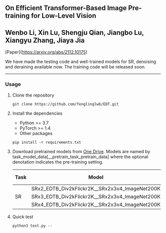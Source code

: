 ## On Efficient Transformer-Based Image Pre-training for Low-Level Vision 
Wenbo Li, Xin Lu, Shengju Qian, Jiangbo Lu, Xiangyu Zhang, Jiaya Jia
---
\[Paper\](https://arxiv.org/abs/2112.10175)

We have made the testing code and well-trained models for SR, denoising and deraining available now. The training code will be released soon.


---
### Usage

1. Clone the repository
    ```shell
    git clone https://github.com/fenglinglwb/EDT.git 
    ```
2. Install the dependencies
    - Python >= 3.7
    - PyTorch >= 1.4
    - Other packages
    ```shell
    pip install -r requirements.txt
    ```

3. Download pretrained models from [One Drive](). Models are named by task\_model\_data\[\_\_pretrain\_task\_pretrain\_data\] where the optional denotation indicates the pre-training setting. 
   <table>
   <thead>
     <tr>
       <th>Task</th>
       <th>Model</th>
       <th>Pre-train</th>
       <th>Description</th>
     </tr>
   </thead>
   <tbody>
     <tr>
       <td rowspan="3">SR</td>
       <td>SRx2_EDTB_Div2kFlickr2K__SRx2x3x4_ImageNet200K</td>
       <td>Yes</td>
       <td>ha</td>
     </tr>
     <tr>
       <td>SRx3_EDTB_Div2kFlickr2K__SRx2x3x4_ImageNet200K</td>
       <td>Yes</td>
       <td>ha</td>
     </tr>
     <tr>
       <td>SRx4_EDTB_Div2kFlickr2K__SRx2x3x4_ImageNet200K</td>
       <td>Yes</td>
       <td>ha</td>
     </tr>
   </tbody>
   </table>

4. Quick test
    ```shell
    python3 test.py -- 
    ```
